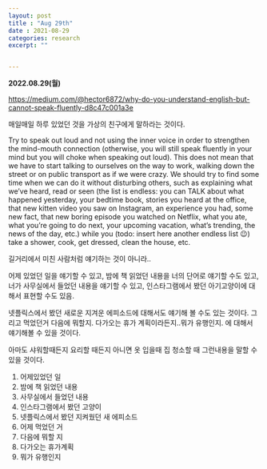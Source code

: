 ```yaml
---
layout: post
title : "Aug 29th"
date : 2021-08-29
categories: research
excerpt: ""


---
```

 

**2022.08.29(월)**


https://medium.com/@hector6872/why-do-you-understand-english-but-cannot-speak-fluently-d8c47c001a3e

매일매일 하루 있었던 것을 가상의 친구에게 말하라는 것이다. 

Try to speak out loud and not using the inner voice in order to strengthen the mind-mouth connection (otherwise, you will still speak fluently in your mind but you will choke when speaking out loud). This does not mean that we have to start talking to ourselves on the way to work, walking down the street or on public transport as if we were crazy. We should try to find some time when we can do it without disturbing others, such as explaining what we’ve heard, read or seen (the list is endless: you can TALK about what happened yesterday, your bedtime book, stories you heard at the office, that new kitten video you saw on Instagram, an experience you had, some new fact, that new boring episode you watched on Netflix, what you ate, what you’re going to do next, your upcoming vacation, what’s trending, the news of the day, etc.) while you (todo: insert here another endless list 😉) take a shower, cook, get dressed, clean the house, etc.


길거리에서 미친 사람처럼 얘기하는 것이 아니라..

어제 있었던 일을 얘기할 수 있고, 밤에 책 읽었던 내용을 너의 단어로 얘기할 수도 있고, 너가 사무실에서 들었던 내용을 얘기할 수 있고, 인스타그램에서 봤던 아기고양이에 대해서 표현할 수도 있음. 

넷플릭스에서 봤던 새로운 지겨운 에피소드에 대해서도 얘기해 볼 수도 있는 것이다. 그리고 먹었던거 다음에 뭐할지. 다가오는 휴가 계획이라든지..뭐가 유행인지. 에 대해서 얘기해볼 수 있을 것이다. 

아마도 샤워할때든지 요리할 때든지 아니면 옷 입을때 집 청소할 때 그런내용을 말할 수 있을 것이다. 


1. 어제있었던 일
1. 밤에 책 읽었던 내용
1. 사무실에서 들었던 내용
1. 인스타그램에서 봤던 고양이
1. 넷플릭스에서 봤던 지켜웠던 새 에피소드
1. 어제 먹었던 거
1. 다음에 뭐할 지
1. 다가오는 휴가계획
1. 뭐가 유행인지
